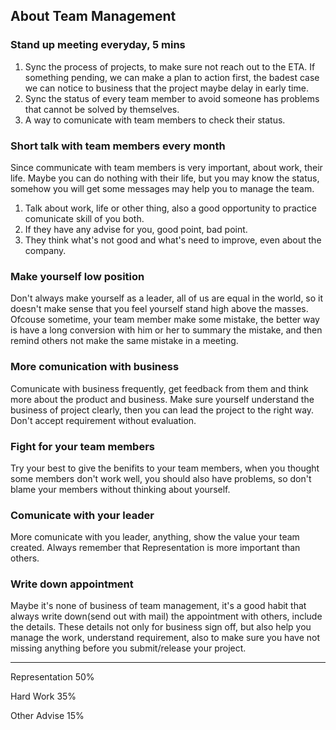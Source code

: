 ## About Team Management

### Stand up meeting everyday, 5 mins
1. Sync the process of projects, to make sure not reach out to the ETA. If something pending, we can make a plan to action first, the badest case we can notice to business that the project maybe delay in early time.
2. Sync the status of every team member to avoid someone has problems that cannot be solved by themselves.
3. A way to comunicate with team members to check their status.

### Short talk with team members every month
Since communicate with team members is very important, about work, their life. Maybe you can do nothing with their life, but you may know the status, somehow you will get some messages may help you to manage the team.
1. Talk about work, life or other thing, also a good opportunity to practice comunicate skill of you both.
2. If they have any advise for you, good point, bad point.
3. They think what's not good and what's need to improve, even about the company.

### Make yourself low position
Don't always make yourself as a leader, all of us are equal in the world, so it doesn't make sense that you feel yourself stand high above the masses. Ofcouse sometime, your team member make some mistake, the better way is have a long conversion with him or her to summary the mistake, and then remind others not make the same mistake in a meeting.

### More comunication with business
Comunicate with business frequently, get feedback from them and think more about the product and business. Make sure yourself understand the business of project clearly, then you can lead the project to the right way. Don't accept requirement without evaluation.

### Fight for your team members
Try your best to give the benifits to your team members, when you thought some members don't work well, you should also have problems, so don't blame your members without thinking about yourself.

### Comunicate with your leader
More comunicate with you leader, anything, show the value your team created. Always remember that Representation is more important than others.

### Write down appointment
Maybe it's none of business of team management, it's a good habit that always write down(send out with mail) the appointment with others, include the details. These details not only for business sign off, but also help you manage the work, understand requirement, also to make sure you have not missing anything before you submit/release your project.

----
Representation 50%

Hard Work 35%

Other Advise 15%
